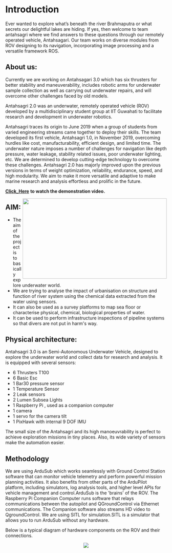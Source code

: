 # Introduction

Ever wanted to explore what’s beneath the river Brahmaputra or what secrets our delightful lakes are hiding. If yes, then welcome to team antahsagri where we find answers to these questions through our remotely operated vehicle, Antahsagari. Our team works on diverse modules from ROV designing to its navigation, incorporating image processing and a versatile framework ROS.


## About us:
Currently we are working on  Antahsagari 3.0  which has six thrusters for better stability and maneuverability, includes robotic arms for underwater sample collection as well as carrying out underwater repairs, and will overcome other challenges faced by old models.


Antahsagri 2.0 was an underwater, remotely operated vehicle (ROV)  developed by a multidisciplinary student group at IIT Guwahati to facilitate research and development in underwater robotics. 

Antahsagri traces its origin to June 2019 when a group of students from varied engineering streams came together to deploy their skills. The team developed its first vehicle, Antahsagri 1.0, in November 2019, overcoming hurdles like cost, manufacturability, efficient design, and limited time. The underwater nature imposes a number of challenges for navigation like depth pressure, water leakage, stability related issues, poor underwater lighting, etc. We are determined to develop cutting-edge technology to overcome these challenges.  Antahsagri 2.0  has majorly improved upon the previous versions in terms of weight optimization, reliability, endurance, speed, and high modularity. We aim to make it more versatile and adaptive to make marine research and analysis effortless and prolific in the future.

[**Click_Here**](https://www.youtube.com/watch?v=LpOH96YZ9nc) **to watch the demonstration video.**

<a href="url"><img src="https://scontent.fixr1-1.fna.fbcdn.net/v/t1.0-0/p180x540/87168843_1406226076246389_6672358876907569152_o.jpg?_nc_cat=101&_nc_sid=110474&_nc_ohc=IAyL5wX5IqkAX9X6gN0&_nc_ht=scontent.fixr1-1.fna&_nc_tp=6&oh=833e10a8637677822bc62130d7015098&oe=5F320F34" align="right" height="250" width="450" ></a>

## AIM:

- The aim of the project is to basically explore underwater world.
- We are trying to analyse the impact of urbanisation on structure and function of river system using the chemical data extracted from the water using sensors.
- It can also be used as a survey platforms to map sea floor or characterise physical, chemical, biological properties of water.
- It can be used to perform infrastructure inspections of pipeline systems so that divers are not put in harm's way.


## Physical architecture:

Antahsagri 3.0  is an Semi-Autonomous Underwater Vehicle, designed to explore the underwater world and collect data for research and analysis. It is equipped with several sensors:

- 6 Thrusters T100
- 6 Basic Esc
- 1 Bar30 pressure sensor
- 1 Temperature Sensor
- 2 Leak sensors
- 2 Lumen Subsea Lights
- 1 Raspberry Pi , used as a companion computer
- 1 camera
- 1 servo for the camera tilt
- 1 PixHawk with internal 9 DOF IMU


The small size of the Antahsagri and its high manoeuvrability is perfect to achieve exploration missions in tiny places. Also, its wide variety of sensors make the automation easier.

## Methodology

We are using ArduSub which works seamlessly with Ground Control Station software that can monitor vehicle telemetry and perform powerful mission planning activities. It also benefits from other parts of the ArduPilot platform, including simulators, log analysis tools, and higher level APIs for vehicle management and control.ArduSub is the 'brains' of the ROV. The Raspberry Pi Companion Computer runs software that relays communications between the autopilot and QGroundControl via Ethernet communications. The Companion software also streams HD video to QgroundControl. We are using SITL for simulation.SITL is a simulator that allows you to run ArduSub without any hardware.

Below is a typical diagram of hardware components on the ROV and their connections.
<p align="center">
  <img src="https://www.ardusub.com/images/hardware-diagram.png">
</p>

